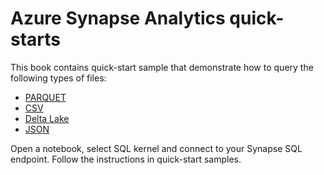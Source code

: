 # Azure Synapse Analytics quick-starts

This book contains quick-start sample that demonstrate how to query the following types of files:
- [PARQUET](parquet.ipynb)
- [CSV](csv.ipynb)
- [Delta Lake](delta-lake.ipynb)
- [JSON](json.ipynb)


Open a notebook, select SQL kernel and connect to your Synapse SQL endpoint. Follow the instructions in quick-start samples.